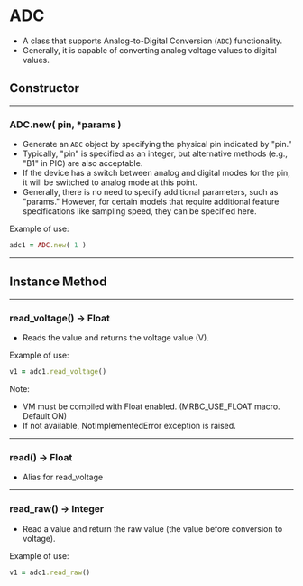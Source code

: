 # ADC

- A class that supports Analog-to-Digital Conversion (`ADC`) functionality.
- Generally, it is capable of converting analog voltage values to digital values.

## Constructor

---

### ADC.new( pin, *params )

- Generate an `ADC` object by specifying the physical pin indicated by "pin."
- Typically, "pin" is specified as an integer, but alternative methods (e.g., "B1" in PIC) are also acceptable.
- If the device has a switch between analog and digital modes for the pin, it will be switched to analog mode at this point.
- Generally, there is no need to specify additional parameters, such as "params." However, for certain models that require additional feature specifications like sampling speed, they can be specified here.

Example of use:

```ruby
adc1 = ADC.new( 1 )
```

---

## Instance Method

---

### read_voltage() -> Float

- Reads the value and returns the voltage value (V).

Example of use:

```ruby
v1 = adc1.read_voltage()
```

Note:

- VM must be compiled with Float enabled.
(MRBC_USE_FLOAT macro. Default ON)
- If not available, NotImplementedError exception is raised.

---

### read() -> Float

- Alias for read_voltage

---

### read_raw() -> Integer

- Read a value and return the raw value (the value before conversion to voltage).

Example of use:

```ruby
v1 = adc1.read_raw()
```
